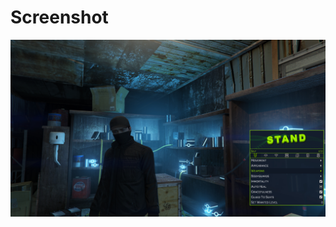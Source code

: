# Screenshot
<img src="https://raw.githubusercontent.com/hypercrites/standthemes/main/HackTheBox/hackthebox_theme.jpg">
